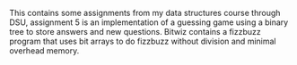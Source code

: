 This contains some assignments from my data structures course through DSU, assignment 5 is an implementation of a guessing
game using a binary tree to store answers and new questions. Bitwiz contains a fizzbuzz program that uses bit arrays to do fizzbuzz without division and minimal overhead memory.
